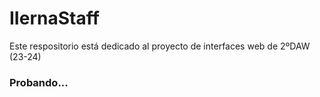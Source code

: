# IIernaStaff
Este respositorio está dedicado al proyecto de interfaces web de 2ºDAW (23-24)


### Probando...
